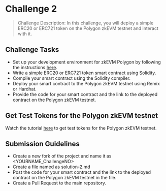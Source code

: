 # Challenge 2

> Challenge Description: In this challenge, you will deploy a simple ERC20 or ERC721 token on the Polygon zkEVM testnet and interact with it.

## Challenge Tasks

- Set up your development environment for zkEVM Polygon by following the instructions [here](https://wiki.polygon.technology/docs/zkEVM/develop#connecting-to-zkevm).
- Write a simple ERC20 or ERC721 token smart contract using Solidity.
- Compile your smart contract using the Solidity compiler.
- Deploy your smart contract to the Polygon zkEVM testnet using Remix or Hardhat.
- Provide the code for your smart contract and the link to the deployed contract on the Polygon zkEVM testnet.

## Get Test Tokens for the Polygon zkEVM testnet

Watch the tutorial [here](https://wiki.polygon.technology/docs/zkEVM/develop#bridge-assets-to-zkevm) to get test tokens for the Polygon zkEVM testnet.

## Submission Guidelines

- Create a new fork of the project and name it as <YOURNAME_ChallengeNO>
- Create a file named as solution-2.md
- Post the code for your smart contract and the link to the deployed contract on the Polygon zkEVM testnet in the file.
- Create a Pull Request to the main repository.
